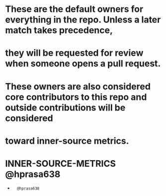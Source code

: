 # These are the default owners for everything in the repo. Unless a later match takes precedence,
# they will be requested for review when someone opens a pull request.
# These owners are also considered core contributors to this repo and outside contributions will be considered 
# toward inner-source metrics.
# INNER-SOURCE-METRICS @hprasa638
*       @hprasa638